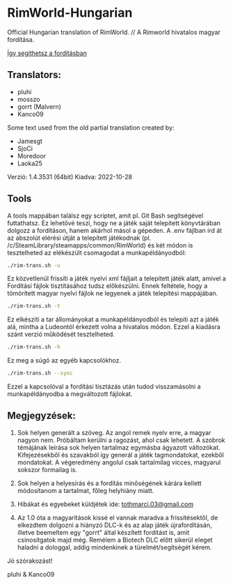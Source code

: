 ﻿RimWorld-Hungarian
==================

Official Hungarian translation of RimWorld. // A Rimworld hivatalos magyar fordítása.

[Így segíthetsz a fordításban](https://ludeon.com/forums/index.php?topic=2933.msg27450#msg27450)

Translators:
---------------------
- pluhi
- mosszo
- gorrt (Malvern)
- Kanco09

Some text used from the old partial translation created by:
- Jamesgt
- SjoCi
- Moredoor
- Laoka25

Verzió: 1.4.3531 (64bit) 
Kiadva: 2022-10-28

Tools
---------------------
A tools mappában találsz egy scriptet, amit pl. Git Bash segítségével futtathatsz. Ez lehetővé teszi, hogy ne a játék saját telepített könyvtárában dolgozz a fordításon, hanem akárhol másol a gépeden. 
A .env fájlban írd át az abszolút elérési útját a telepített játékodnak (pl. /c/SteamLibrary/steamapps/common/RimWorld) és két módon is tesztelheted az elékészült csomagodat a munkapéldányodból:

```bash
./rim-trans.sh -u
```

Ez közvetlenül frissíti a játék nyelvi xml fájljait a telepített játék alatt, amivel a Fordítási fájlok tisztításához tudsz előkészülni. Ennek feltétele, hogy a tömörített magyar nyelvi fájlok ne legyenek a játék telepítési mappájában.

```bash
./rim-trans.sh -t
```

Ez elkészíti a tar állományokat a munkapéldányodból és telepíti azt a játék alá, mintha a Ludeontól érkezett volna a hivatalos módon. Ezzel a kiadásra szánt verzió működését tesztelheted.

```bash
./rim-trans.sh -h
```
Ez meg a súgó az egyéb kapcsolókhoz.

```bash
./rim-trans.sh --sync
```

Ezzel a kapcsolóval a fordítási tisztázás után tudod visszamásolni a munkapéldányodba a megváltozott fájlokat.



Megjegyzések:
---------------------
1. Sok helyen generált a szöveg. Az angol remek nyelv erre, a magyar nagyon nem. Próbáltam kerülni a ragozást, ahol csak lehetett. A szobrok témájának leírása sok helyen tartalmaz egymásba ágyazott változókat. Kifejezésekből és szavakból így generál a játék tagmondatokat, ezekből mondatokat. A végeredmény angolul csak tartalmilag vicces, magyarul sokszor formailag is.

2. Sok helyen a helyesírás és a fordítás minőségének kárára kellett módosítanom a tartalmat, főleg helyhiány miatt.

3. Hibákat és egyebeket küldjétek ide: tothmarci.03@gmail.com
4. Az 1.0 óta a magyarítások kissé el vannak maradva a frissítésektől, de elkezdtem dolgozni a hiányzó DLC-k és az alap játék újrafordításán, illetve beemeltem egy "gorrt" által készített fordítást is, amit csinosítgatok majd még. Remélem a Biotech DLC előtt sikerül eleget haladni a dologgal, addig mindenkinek a türelmét/segítségét kérem.

Jó szórakozást!

pluhi & Kanco09